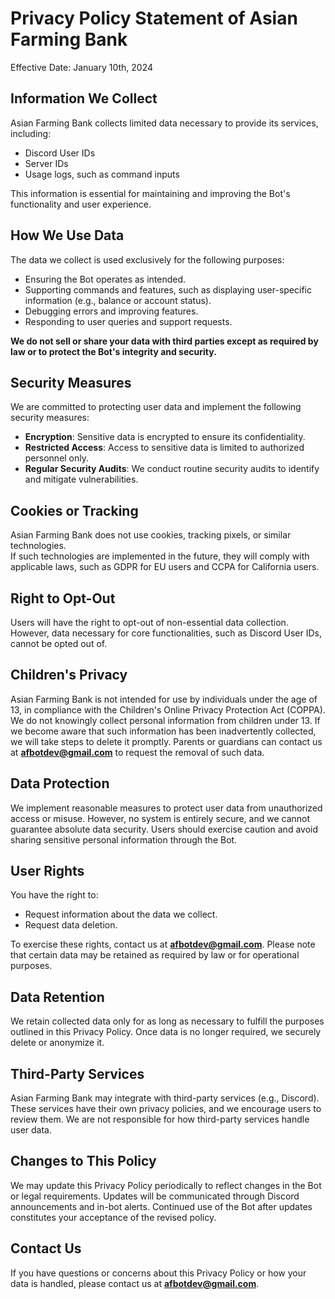 # Privacy Policy Statement of Asian Farming Bank  
Effective Date: January 10th, 2024  

## Information We Collect  
Asian Farming Bank collects limited data necessary to provide its services, including:  
  - Discord User IDs  
  - Server IDs  
  - Usage logs, such as command inputs  

This information is essential for maintaining and improving the Bot's functionality and user experience.  

## How We Use Data  
The data we collect is used exclusively for the following purposes:  
  - Ensuring the Bot operates as intended.  
  - Supporting commands and features, such as displaying user-specific information (e.g., balance or account status).  
  - Debugging errors and improving features.  
  - Responding to user queries and support requests.  

**We do not sell or share your data with third parties except as required by law or to protect the Bot's integrity and security.**  

## Security Measures  
We are committed to protecting user data and implement the following security measures:  
  - **Encryption**: Sensitive data is encrypted to ensure its confidentiality.  
  - **Restricted Access**: Access to sensitive data is limited to authorized personnel only.  
  - **Regular Security Audits**: We conduct routine security audits to identify and mitigate vulnerabilities.  

## Cookies or Tracking  
Asian Farming Bank does not use cookies, tracking pixels, or similar technologies.  
If such technologies are implemented in the future, they will comply with applicable laws, such as GDPR for EU users and CCPA for California users.  

## Right to Opt-Out
Users will have the right to opt-out of non-essential data collection. However, data necessary for core functionalities, such as Discord User IDs, cannot be opted out of.  

## Children's Privacy  
Asian Farming Bank is not intended for use by individuals under the age of 13, in compliance with the Children's Online Privacy Protection Act (COPPA). We do not knowingly collect personal information from children under 13. If we become aware that such information has been inadvertently collected, we will take steps to delete it promptly. Parents or guardians can contact us at **afbotdev@gmail.com** to request the removal of such data.  

## Data Protection  
We implement reasonable measures to protect user data from unauthorized access or misuse. However, no system is entirely secure, and we cannot guarantee absolute data security. Users should exercise caution and avoid sharing sensitive personal information through the Bot.  

## User Rights  
You have the right to:  
  - Request information about the data we collect.  
  - Request data deletion.  

To exercise these rights, contact us at **afbotdev@gmail.com**. Please note that certain data may be retained as required by law or for operational purposes.  

## Data Retention  
We retain collected data only for as long as necessary to fulfill the purposes outlined in this Privacy Policy. Once data is no longer required, we securely delete or anonymize it.  

## Third-Party Services  
Asian Farming Bank may integrate with third-party services (e.g., Discord). These services have their own privacy policies, and we encourage users to review them. We are not responsible for how third-party services handle user data.  

## Changes to This Policy  
We may update this Privacy Policy periodically to reflect changes in the Bot or legal requirements. Updates will be communicated through Discord announcements and in-bot alerts. Continued use of the Bot after updates constitutes your acceptance of the revised policy.  

## Contact Us  
If you have questions or concerns about this Privacy Policy or how your data is handled, please contact us at **afbotdev@gmail.com**.  
